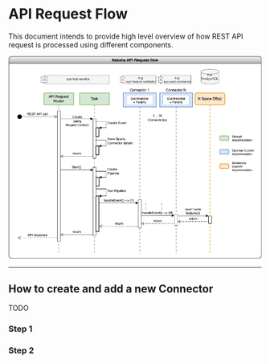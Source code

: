 # API Request Flow

[img_api_req_flow]: diagrams/api_request_flow.png

This document intends to provide high level overview of how REST API request is processed using different components. 

![API request flow][img_api_req_flow]

---

## How to create and add a new Connector

TODO 

### Step 1

### Step 2
